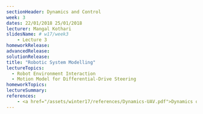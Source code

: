 ```yaml
---
sectionHeader: Dynamics and Control
week: 3
dates: 22/01/2018 25/01/2018
lecturer: Mangal Kothari
slidesName: # w17/week3
	- Lecture 3 
homeworkRelease:
advancedRelease:
solutionRelease:
title: "Robotic System Modelling"
lectureTopics:
  - Robot Environment Interaction
  - Motion Model for Differential-Drive Steering
homeworkTopics:
lectureSummary:
references:
	- <a href="/assets/winter17/references/Dynamics-UAV.pdf">Dynamics of a UAV</a>
---
```

